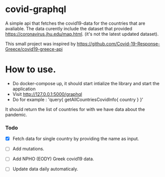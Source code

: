 # covid-graphql
A simple api that fetches the covid19-data for the countries that are avaliable.
The data curently include the dataset that provided https://coronavirus.jhu.edu/map.html.
(it's not the latest updated dataset).


This small project was inspired by 
https://github.com/Covid-19-Response-Greece/covid19-greece-api

# How to use.
 * Do docker-compose up, it should start intialize the library and start the application
 * Visit http://127.0.0.1:5000/graphql
 * Do for example :
     'query{
           getAllCountriesCovidInfo{
             country
             }
           }'

  It should return the list of countries for with we have data about the pandemic.
  
### Todo
- [x] Fetch data for single country by providing the name as input.

- [ ] Add mutations.

- [ ] Add NPHO (EODY) Greek covid19 data.

- [ ] Update data daily automaticaly.
